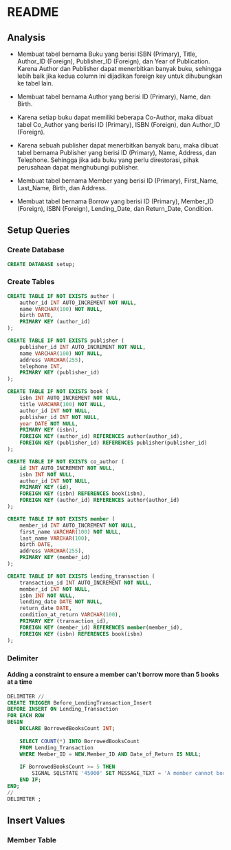 # README

## Analysis

- Membuat tabel bernama Buku yang berisi ISBN (Primary), Title, Author_ID (Foreign), Publisher_ID (Foreign), dan Year of Publication. Karena Author dan Publisher dapat menerbitkan banyak buku, sehingga lebih baik jika kedua column ini dijadikan foreign key untuk dihubungkan ke tabel lain.

- Membuat tabel bernama Author yang berisi ID (Primary), Name, dan Birth.

- Karena setiap buku dapat memiliki beberapa Co-Author, maka dibuat tabel Co_Author yang berisi ID (Primary), ISBN (Foreign), dan Author_ID (Foreign).

- Karena sebuah publisher dapat menerbitkan banyak baru, maka dibuat tabel bernama Publisher yang berisi ID (Primary), Name, Address, dan Telephone. Sehingga jika ada buku yang perlu direstorasi, pihak perusahaan dapat menghubungi publisher.

- Membuat tabel bernama Member yang berisi ID (Primary), First_Name, Last_Name, Birth, dan Address.

- Membuat tabel bernama Borrow yang berisi ID (Primary), Member_ID (Foreign), ISBN (Foreign), Lending_Date, dan Return_Date, Condition.


## Setup Queries

### Create Database

```sql
CREATE DATABASE setup;
```

### Create Tables

```sql
CREATE TABLE IF NOT EXISTS author (
    author_id INT AUTO_INCREMENT NOT NULL,
    name VARCHAR(100) NOT NULL,
    birth DATE,
    PRIMARY KEY (author_id)
);

CREATE TABLE IF NOT EXISTS publisher (
    publisher_id INT AUTO_INCREMENT NOT NULL,
    name VARCHAR(100) NOT NULL,
    address VARCHAR(255),
    telephone INT,
    PRIMARY KEY (publisher_id)
);

CREATE TABLE IF NOT EXISTS book (
    isbn INT AUTO_INCREMENT NOT NULL,
    title VARCHAR(100) NOT NULL,
    author_id INT NOT NULL,
    publisher_id INT NOT NULL,
    year DATE NOT NULL,
    PRIMARY KEY (isbn),
    FOREIGN KEY (author_id) REFERENCES author(author_id),
    FOREIGN KEY (publisher_id) REFERENCES publisher(publisher_id)
);

CREATE TABLE IF NOT EXISTS co_author (
    id INT AUTO_INCREMENT NOT NULL,
    isbn INT NOT NULL,
    author_id INT NOT NULL,
    PRIMARY KEY (id),
    FOREIGN KEY (isbn) REFERENCES book(isbn),
    FOREIGN KEY (author_id) REFERENCES author(author_id)
);

CREATE TABLE IF NOT EXISTS member (
    member_id INT AUTO_INCREMENT NOT NULL,
    first_name VARCHAR(100) NOT NULL,
    last_name VARCHAR(100),
    birth DATE,
    address VARCHAR(255),
    PRIMARY KEY (member_id)
);

CREATE TABLE IF NOT EXISTS lending_transaction (
    transaction_id INT AUTO_INCREMENT NOT NULL,
    member_id INT NOT NULL,
    isbn INT NOT NULL,
    lending_date DATE NOT NULL,
    return_date DATE,
    condition_at_return VARCHAR(100),
    PRIMARY KEY (transaction_id),
    FOREIGN KEY (member_id) REFERENCES member(member_id),
    FOREIGN KEY (isbn) REFERENCES book(isbn)
);
```

### Delimiter

#### Adding a constraint to ensure a member can't borrow more than 5 books at a time

```sql
DELIMITER //
CREATE TRIGGER Before_LendingTransaction_Insert
BEFORE INSERT ON Lending_Transaction
FOR EACH ROW
BEGIN
    DECLARE BorrowedBooksCount INT;
    
    SELECT COUNT(*) INTO BorrowedBooksCount
    FROM Lending_Transaction
    WHERE Member_ID = NEW.Member_ID AND Date_of_Return IS NULL;
    
    IF BorrowedBooksCount >= 5 THEN
        SIGNAL SQLSTATE '45000' SET MESSAGE_TEXT = 'A member cannot borrow more than 5 books at a time';
    END IF;
END;
//
DELIMITER ;
```

## Insert Values

### Member Table